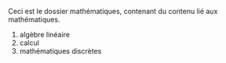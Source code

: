 Ceci est le dossier mathématiques, contenant du contenu lié aux mathématiques.
1. algèbre linéaire
2. calcul
3. mathématiques discrètes
